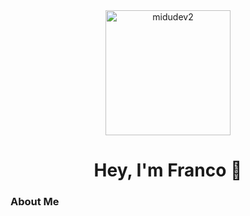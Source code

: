 <div align="center">
  <img src="https://github.com/francoogilli/francoogilli/assets/121197654/676ab991-79a2-4fc3-b7de-d9677358576b" alt="midudev2" width="200"/>
  <h1>Hey, I'm Franco 👋</h1>
</div>

### About Me
<!-- Resto de tu README.md -->

<!--
**francoogilli/francoogilli** is a ✨ _special_ ✨ repository because its `README.md` (this file) appears on your GitHub profile.

Here are some ideas to get you started:

- 🔭 I’m currently working on ...
- 🌱 I’m currently learning ...
- 👯 I’m looking to collaborate on ...
- 🤔 I’m looking for help with ...
- 💬 Ask me about ...
- 📫 How to reach me: ...
- 😄 Pronouns: ...
- ⚡ Fun fact: ...
-->
